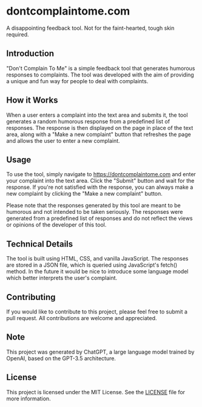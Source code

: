 # dontcomplaintome.com
A disappointing feedback tool. Not for the faint-hearted, tough skin required.

## Introduction
"Don't Complain To Me" is a simple feedback tool that generates humorous responses to complaints. 
The tool was developed with the aim of providing a unique and fun way for people to deal with complaints.

## How it Works
When a user enters a complaint into the text area and submits it, the tool generates a random humorous response from a 
predefined list of responses. The response is then displayed on the page in place of the text area, along with a "Make a
new complaint" button that refreshes the page and allows the user to enter a new complaint.

## Usage
To use the tool, simply navigate to https://dontcomplaintome.com and enter your complaint into the text area. Click the 
"Submit" button and wait for the response. If you're not satisfied with the response, you can always make a new 
complaint by clicking the "Make a new complaint" button.

Please note that the responses generated by this tool are meant to be humorous and not intended to be taken seriously. 
The responses were generated from a predefined list of responses and do not reflect the views or opinions of the 
developer of this tool.

## Technical Details
The tool is built using HTML, CSS, and vanilla JavaScript. The responses are stored in a JSON file, which is queried 
using JavaScript's fetch() method. In the future it would be nice to introduce some language model which better 
interprets the user's complaint.

## Contributing
If you would like to contribute to this project, please feel free to submit a pull request. All contributions are 
welcome and appreciated.

## Note
This project was generated by ChatGPT, a large language model trained by OpenAI, based on the GPT-3.5 architecture.

## License
This project is licensed under the MIT License. See the [LICENSE](LICENSE) file for more information.
